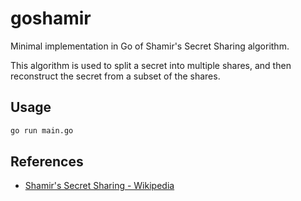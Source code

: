 # goshamir

Minimal implementation in Go of Shamir's Secret Sharing algorithm.

This algorithm is used to split a secret into multiple shares, and then reconstruct the secret from a subset of the shares.

## Usage

```bash
go run main.go
```

## References

- [Shamir's Secret Sharing - Wikipedia](https://en.wikipedia.org/wiki/Shamir%27s_Secret_Sharing)
